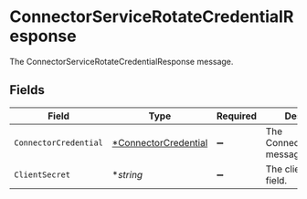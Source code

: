 # ConnectorServiceRotateCredentialResponse

The ConnectorServiceRotateCredentialResponse message.


## Fields

| Field                                                              | Type                                                               | Required                                                           | Description                                                        |
| ------------------------------------------------------------------ | ------------------------------------------------------------------ | ------------------------------------------------------------------ | ------------------------------------------------------------------ |
| `ConnectorCredential`                                              | [*ConnectorCredential](../../models/shared/connectorcredential.md) | :heavy_minus_sign:                                                 | The ConnectorCredential message.                                   |
| `ClientSecret`                                                     | **string*                                                          | :heavy_minus_sign:                                                 | The clientSecret field.                                            |